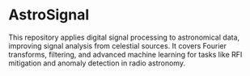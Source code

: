 # AstroSignal
This repository applies digital signal processing to astronomical data, improving signal analysis from celestial sources. It covers Fourier transforms, filtering, and advanced machine learning for tasks like RFI mitigation and anomaly detection in radio astronomy.
